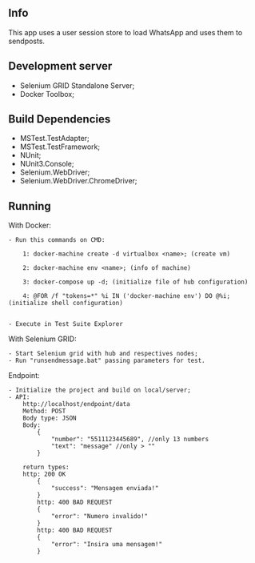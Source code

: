 ## Info 

This app uses a user session store to load WhatsApp and uses them to sendposts.

## Development server

- Selenium GRID Standalone Server; 
- Docker Toolbox;


## Build Dependencies

- MSTest.TestAdapter;
- MSTest.TestFramework;
- NUnit;
- NUnit3.Console;
- Selenium.WebDriver;
- Selenium.WebDriver.ChromeDriver;

## Running 

With Docker:

	- Run this commands on CMD: 

		1: docker-machine create -d virtualbox <name>; (create vm)

		2: docker-machine env <name>; (info of machine)

		3: docker-compose up -d; (initialize file of hub configuration)

		4: @FOR /f "tokens=*" %i IN ('docker-machine env') DO @%i; (initialize shell configuration)


	- Execute in Test Suite Explorer


With Selenium GRID:

	- Start Selenium grid with hub and respectives nodes;
	- Run "runsendmessage.bat" passing parameters for test.


Endpoint:

	- Initialize the project and build on local/server;
	- API:
		http://localhost/endpoint/data
		Method: POST
		Body type: JSON
		Body: 
			{ 
				"number": "5511123445689", //only 13 numbers
				"text": "message" //only > ""
			}
		
		return types:	
		http: 200 OK
			{ 
				"success": "Mensagem enviada!"
			}
			http: 400 BAD REQUEST
			{
				"error": "Numero invalido!"
			}
			http: 400 BAD REQUEST
			{
				"error": "Insira uma mensagem!"
			}		
		
		